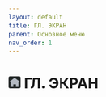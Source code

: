 ```yaml
---
layout: default
title: ГЛ. ЭКРАН
parent: Основное меню
nav_order: 1
---
```


# <img src="../../assets/icons/main_screen.png" width="24" height="24"> ГЛ. ЭКРАН
